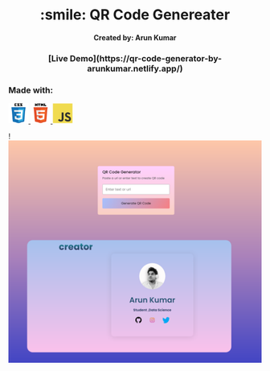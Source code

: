 <h1 align="center"> :smile: QR Code Genereater</h1>
<h4 align="center">Created by: Arun Kumar</h4>

<h3 align="center">[Live Demo](https://qr-code-generator-by-arunkumar.netlify.app/)</h3>

<h3 align="left">Made with:</h3>
<p align="left"> <a href="https://www.w3schools.com/css/" target="_blank" rel="noreferrer"> <img src="https://raw.githubusercontent.com/devicons/devicon/master/icons/css3/css3-original-wordmark.svg" alt="css3" width="40" height="40"/> </a> <a href="https://www.w3.org/html/" target="_blank" rel="noreferrer"> <img src="https://raw.githubusercontent.com/devicons/devicon/master/icons/html5/html5-original-wordmark.svg" alt="html5" width="40" height="40"/> </a> <a href="https://developer.mozilla.org/en-US/docs/Web/JavaScript" target="_blank" rel="noreferrer"> <img src="https://raw.githubusercontent.com/devicons/devicon/master/icons/javascript/javascript-original.svg" alt="javascript" width="40" height="40"/> </a> </p>

!![alt text](https://github.com/00arunkumar/QR-Code-Generator/blob/main/images/ScreenShot.png?raw=true)
